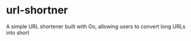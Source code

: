 # url-shortner
A simple URL shortener built with Go, allowing users to convert long URLs into short

